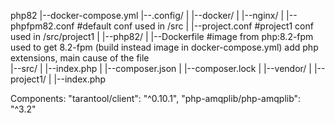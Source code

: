 php82
  |--docker-compose.yml
  |--.config/
  |    |--docker/
  |         |--nginx/
  |              |--phpfpm82.conf #default conf used in /src
  |              |--project.conf  #project1 conf used in /src/project1
  |         |--php82/
  |              |--Dockerfile #image from php:8.2-fpm used to get 8.2-fpm (build instead image in docker-compose.yml) add php extensions, main cause of the file      
  |--src/
  |    |--index.php
  |    |--composer.json
  |    |--composer.lock
  |    |--vendor/
  |    |--project1/
  |         |--index.php


Components:
        "tarantool/client": "^0.10.1",
        "php-amqplib/php-amqplib": "^3.2"

